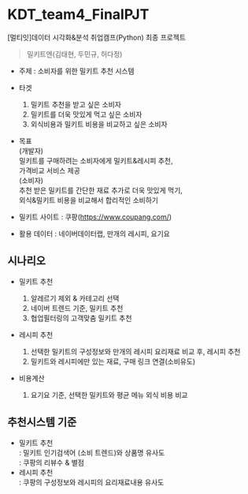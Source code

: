 # KDT_team4_FinalPJT
[멀티잇]데이터 시각화&amp;분석 취업캠프(Python) 최종 프로젝트
> 밀키트엔(김태현, 두민규, 허다정)

- 주제 : 소비자를 위한 밀키트 추천 시스템

- 타겟<br>
  1. 밀키트 추천을 받고 싶은 소비자 
  2. 밀키트를 더욱 맛있게 먹고 싶은 소비자
  3. 외식비용과 밀키트 비용을 비교하고 싶은 소비자

- 목표<br>
(개발자)<br>
밀키트를 구매하려는 소비자에게 밀키트&레시피 추천,<br>
가격비교 서비스 제공 <br>
(소비자) <br>
추천 받은 밀키트를 간단한 재료 추가로 더욱 맛있게 먹기, <br>
외식&밀키트 비용을 비교해서 합리적인 소비하기<br>

- 밀키트 사이트 : 쿠팡(https://www.coupang.com/)
- 활용 데이터 : 네이버데이터랩, 만개의 레시피, 요기요

   
## 시나리오
- 밀키트 추천
  1. 알레르기 제외 & 카테고리 선택
  2. 네이버 트렌드 기준, 밀키트 추천
  3. 협업필터링의 고객맞춤 밀키트 추천

- 레시피 추천
  1. 선택한 밀키트의 구성정보와 만개의 레시피 요리재료 비교 후, 레시피 추천
  2. 밀키트와 레시피에만 있는 재료, 구매 링크 연결(소비유도)

- 비용계산
  1. 요기요 기준, 선택한 밀키트와 평균 메뉴 외식 비용 비교


## 추천시스템 기준
- 밀키트 추천<br>
 : 밀키트 인기검색어 (소비 트렌드)와 상품명 유사도<br>
 : 쿠팡의 리뷰수 & 별점
- 레시피 추천<br>
 : 쿠팡의 구성정보와 레시피의 요리재료내용 유사도
